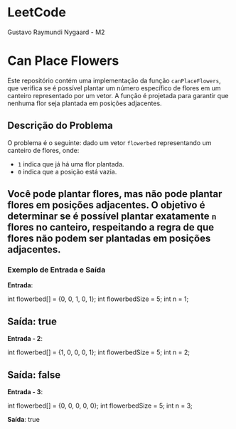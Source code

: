 # LeetCode

Gustavo Raymundi Nygaard - M2

# Can Place Flowers

Este repositório contém uma implementação da função `canPlaceFlowers`, que verifica se é possível plantar um número específico de flores em um canteiro representado por um vetor. A função é projetada para garantir que nenhuma flor seja plantada em posições adjacentes.

## Descrição do Problema

O problema é o seguinte: dado um vetor `flowerbed` representando um canteiro de flores, onde:

- `1` indica que já há uma flor plantada.
- `0` indica que a posição está vazia.

Você pode plantar flores, mas não pode plantar flores em posições adjacentes. O objetivo é determinar se é possível plantar exatamente `n` flores no canteiro, respeitando a regra de que flores não podem ser plantadas em posições adjacentes.
-------------------------------------------------------------------------
### Exemplo de Entrada e Saída

**Entrada**:

int flowerbed[] = {0, 0, 1, 0, 1};
int flowerbedSize = 5;
int n = 1;

**Saída**:
true
-------------------------------------------------------------------------
**Entrada - 2**:

int flowerbed[] = {1, 0, 0, 0, 1};
int flowerbedSize = 5;
int n = 2;

**Saída**:
false
-------------------------------------------------------------------------
**Entrada - 3**:

int flowerbed[] = {0, 0, 0, 0, 0};
int flowerbedSize = 5;
int n = 3;

**Saída**:
true
